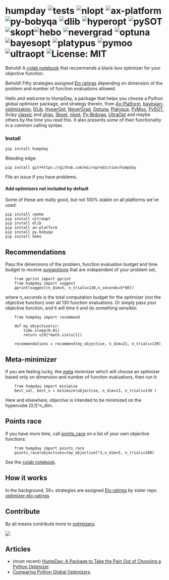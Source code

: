 # humpday ![tests](https://github.com/microprediction/humpday/workflows/tests/badge.svg) ![nlopt](https://github.com/microprediction/humpday/workflows/test-nlopt/badge.svg) ![ax-platform](https://github.com/microprediction/humpday/workflows/test-ax/badge.svg) ![py-bobyqa](https://github.com/microprediction/humpday/workflows/test-bobyqa/badge.svg) ![dlib](https://github.com/microprediction/humpday/workflows/test-dlib/badge.svg) ![hyperopt](https://github.com/microprediction/humpday/workflows/test-hyperopt/badge.svg) ![pySOT](https://github.com/microprediction/humpday/workflows/test-pySOT/badge.svg) ![skopt](https://github.com/microprediction/humpday/workflows/test-skopt/badge.svg)![hebo](https://github.com/microprediction/humpday/workflows/test-hebo/badge.svg) ![nevergrad](https://github.com/microprediction/humpday/workflows/test-nevergrad/badge.svg) ![optuna](https://github.com/microprediction/humpday/workflows/test-optuna/badge.svg) ![bayesopt](https://github.com/microprediction/humpday/workflows/test-bayesopt/badge.svg) ![platypus](https://github.com/microprediction/humpday/workflows/test-platypus/badge.svg) ![pymoo](https://github.com/microprediction/humpday/workflows/test-pymoo/badge.svg) ![ultraopt](https://github.com/microprediction/humpday/workflows/test-ultraopt/badge.svg) ![License: MIT](https://img.shields.io/badge/License-MIT-yellow.svg)

Behold! A [colab notebook](https://github.com/microprediction/humpday/blob/main/black_box_optimization_package_recommender.ipynb) that recommends a black-box optimizer for your objective function. 

Behold! Fifty strategies assigned [Elo ratings](https://github.com/microprediction/optimizer-elo-ratings/tree/main/results/leaderboards) depending on dimension of the problem and number of function evaluations allowed. 

Hello and welcome to HumpDay, a package that helps you choose a Python global optimizer package, and strategy therein, from [Ax-Platform](https://github.com/microprediction/humpday/blob/main/humpday/optimizers/axcube.py), [bayesian-optimization](https://github.com/microprediction/humpday/blob/main/humpday/optimizers/bayesoptcube.py), [DLib](https://github.com/microprediction/humpday/blob/main/humpday/optimizers/dlibcube.py), [HyperOpt](https://github.com/microprediction/humpday/blob/main/humpday/optimizers/hyperoptcube.py), [NeverGrad](https://github.com/microprediction/humpday/blob/main/humpday/optimizers/nevergradcube.py), [Optuna](https://github.com/microprediction/humpday/blob/main/humpday/optimizers/optunacube.py), [Platypus](https://github.com/microprediction/humpday/blob/main/humpday/optimizers/platypuscube.py), [PyMoo](https://github.com/microprediction/humpday/blob/main/humpday/optimizers/pymoocube.py), [PySOT](https://github.com/microprediction/humpday/blob/main/humpday/optimizers/pysotcube.py), Scipy [classic](https://github.com/microprediction/humpday/blob/main/humpday/optimizers/scipycube.py) and [shgo](https://github.com/microprediction/humpday/blob/main/humpday/optimizers/shgocube.py), [Skopt](https://github.com/microprediction/humpday/blob/main/humpday/optimizers/skoptcube.py),
[nlopt](https://github.com/microprediction/humpday/blob/main/humpday/optimizers/nloptcube.py), [Py-Bobyaq](https://github.com/microprediction/humpday/blob/main/humpday/optimizers/bobyqacube.py), 
[UltraOpt](https://github.com/microprediction/humpday/blob/main/humpday/optimizers/ultraoptcube.py) and maybe others by the time you read this. It also presents *some* of their functionality in a common calling syntax.  
 
 
### Install

    pip install humpday
    
Bleeding edge:

    pip install git+https://github.com/microprediction/humpday
  
File an issue if you have problems. 

#### Add optimizers not included by default

Some of these are really good, but not 100% stable on all platforms we've used. 

    pip install cmake
    pip install ultraopt
    pip install dlib 
    pip install ax-platform
    pip install py-bobyqa
    pip install hebo

## Recommendations

Pass the dimensions of the problem, function evaluation budget and
 time budget to receive [suggestions](https://github.com/microprediction/humpday/blob/main/humpday/comparison/suggestions.py) that are independent of your problem set,
 
        from pprint import pprint 
        from humpday import suggest
        pprint(suggest(n_dim=5, n_trials=130,n_seconds=5*60))
        
where *n_seconds* is the total computation budget for the optimizer (not the objective function) over all 130 function evaluations. Or simply pass your objective function, and it will time it and do something sensible:
     
        from humpday import recommend
    
        def my_objective(u):
            time.sleep(0.01)
            return u[0]*math.sin(u[1])

        recommendations = recommend(my_objective, n_dim=21, n_trials=130)

## Meta-minimizer

If you are feeling lucky, the [meta](https://github.com/microprediction/humpday/blob/main/humpday/optimizers/meta.py) minimizer which will
 choose an optimizer based only on dimension and number of function evaluations, then run it:   

        from humpday import minimize
        best_val, best_x = minimize(objective, n_dim=13, n_trials=130 )
        
Here and elsewhere, *objective* is intended to be minimized on the hypercube [0,1]^n_dim.  

## Points race
        
If you have more time, call [points_race](https://github.com/microprediction/humpday/blob/main/humpday/comparison/odious.py) on a list of your own objective functions:

        from humpday import points_race
        points_race(objectives=[my_objective]*2,n_dim=5, n_trials=100)
        
See the [colab notebook](https://github.com/microprediction/humpday/blob/main/black_box_optimization_package_recommender.ipynb).

## How it works 

In the background, 50+ strategies are assigned [Elo ratings](https://github.com/microprediction/optimizer-elo-ratings/tree/main/results/leaderboards) by sister repo [optimizer-elo-ratings](https://github.com/microprediction/optimizer-elo-ratings).

## Contribute

By all means contribute more to [optimizers](https://github.com/microprediction/humpday/tree/main/humpday/optimizers). 



![](https://i.imgur.com/FCiSrMQ.png)
 

    
## Articles 

- (most recent) [HumpDay: A Package to Take the Pain Out of Choosing a Python Optimizer](https://www.microprediction.com/blog/humpday). 
- [Comparing Python Global Optimizers](https://www.microprediction.com/blog/optimize).

